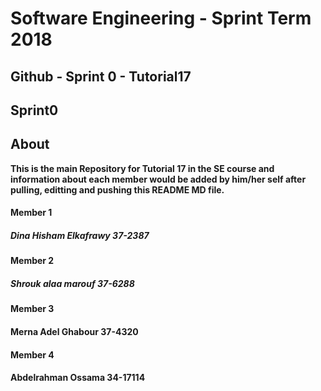 
# **Software Engineering - Sprint Term 2018**
## Github - Sprint 0 - Tutorial17



## Sprint0

## About
   **This is the main Repository for Tutorial 17 in the SE course and information about each member would be added by him/her self after pulling, editting and pushing this README MD file.**

#### Member 1
##### Dina Hisham Elkafrawy 37-2387


#### Member 2
##### Shrouk alaa marouf 37-6288

#### Member 3
#### Merna Adel Ghabour 37-4320

#### Member 4
#### Abdelrahman Ossama 34-17114
